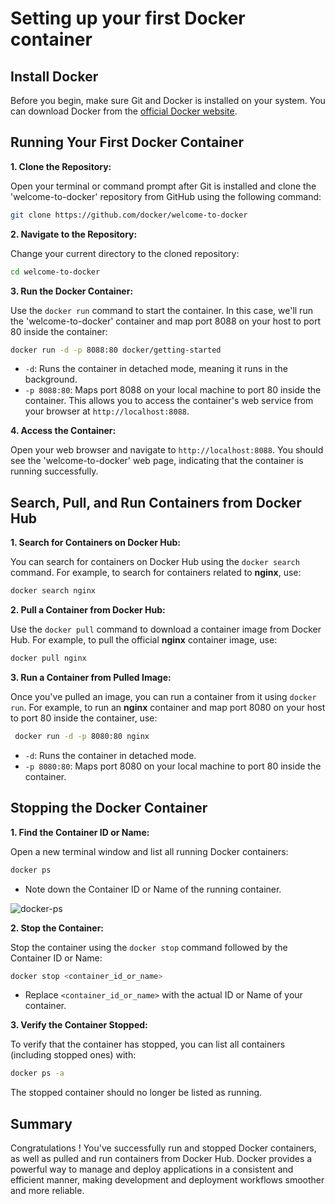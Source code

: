 # Setting up your first Docker container

## Install Docker

Before you begin, make sure Git and Docker is installed on your system. You can
download Docker from the
[official Docker website](https://www.docker.com/products/docker-desktop/).

## Running Your First Docker Container

**1. Clone the Repository:**

Open your terminal or command prompt after Git is installed and clone the
'welcome-to-docker' repository from GitHub using the following command:

```bash
git clone https://github.com/docker/welcome-to-docker
```

**2. Navigate to the Repository:**

Change your current directory to the cloned repository:

```bash
cd welcome-to-docker
```

**3. Run the Docker Container:**

Use the `docker run` command to start the container. In this case, we'll run the
'welcome-to-docker' container and map port 8088 on your host to port 80 inside
the container:

```bash
docker run -d -p 8088:80 docker/getting-started
```

- `-d`: Runs the container in detached mode, meaning it runs in the background.
- `-p 8088:80`: Maps port 8088 on your local machine to port 80 inside the
  container. This allows you to access the container's web service from your
  browser at `http://localhost:8088`.

**4. Access the Container:**

Open your web browser and navigate to
`http://localhost:8088`. You should see the
'welcome-to-docker' web page, indicating that the container is running
successfully.

## Search, Pull, and Run Containers from Docker Hub

**1. Search for Containers on Docker Hub:**

You can search for containers on Docker Hub using the `docker search` command.
For example, to search for containers related to **nginx**, use:

```bash
docker search nginx
```

**2. Pull a Container from Docker Hub:**

Use the `docker pull` command to download a container image from Docker Hub. For
example, to pull the official **nginx** container image, use:

```bash
docker pull nginx
```

**3. Run a Container from Pulled Image:**

Once you've pulled an image, you can run a container from it using `docker run`.
For example, to run an **nginx** container and map port 8080 on your host to
port 80 inside the container, use:

```bash
 docker run -d -p 8080:80 nginx
```

- `-d`: Runs the container in detached mode.
- `-p 8080:80`: Maps port 8080 on your local machine to port 80 inside the
  container.

## Stopping the Docker Container

**1. Find the Container ID or Name:**

Open a new terminal window and list all running Docker containers:

```bash
docker ps
```

- Note down the Container ID or Name of the running container.

![docker-ps](img/docker-ps.png)

**2. Stop the Container:**

Stop the container using the `docker stop` command followed by the Container ID
or Name:

```bash
docker stop <container_id_or_name>
```

- Replace `<container_id_or_name>` with the actual ID or Name of your container.

**3. Verify the Container Stopped:**

To verify that the container has stopped, you can list all containers (including
stopped ones) with:

```bash
docker ps -a
```

The stopped container should no longer be listed as running.

## Summary

Congratulations ! You've successfully run and stopped Docker containers, as well
as pulled and run containers from Docker Hub. Docker provides a powerful way to
manage and deploy applications in a consistent and efficient manner, making
development and deployment workflows smoother and more reliable.
